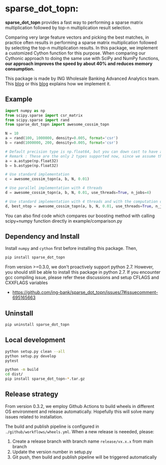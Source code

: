 # sparse\_dot\_topn: 

**sparse\_dot\_topn** provides a fast way to performing a sparse matrix multiplication followed by top-n multiplication result selection.

Comparing very large feature vectors and picking the best matches, in practice often results in performing a sparse matrix multiplication followed by selecting the top-n multiplication results. In this package, we implement a customized Cython function for this purpose. When comparing our Cythonic approach to doing the same use with SciPy and NumPy functions, **our approach improves the speed by about 40% and reduces memory consumption.**

This package is made by ING Wholesale Banking Advanced Analytics team. This [blog](https://medium.com/@ingwbaa/https-medium-com-ingwbaa-boosting-selection-of-the-most-similar-entities-in-large-scale-datasets-450b3242e618) or this [blog](https://www.sun-analytics.nl/posts/2017-07-26-boosting-selection-of-most-similar-entities-in-large-scale-datasets/) explains how we implement it.

## Example
``` python
import numpy as np
from scipy.sparse import csr_matrix
from scipy.sparse import rand
from sparse_dot_topn import awesome_cossim_topn

N = 10
a = rand(100, 1000000, density=0.005, format='csr')
b = rand(1000000, 200, density=0.005, format='csr')

# Default precision type is np.float64, but you can down cast to have a small memory footprint and faster execution
# Remark : These are the only 2 types supported now, since we assume that float16 will be difficult to implement and will be slower, because C doesn't support a 16-bit float type on most PCs
a = a.astype(np.float32)
b = b.astype(np.float32)

# Use standard implementation
c = awesome_cossim_topn(a, b, N, 0.01)

# Use parallel implementation with 4 threads
d = awesome_cossim_topn(a, b, N, 0.01, use_threads=True, n_jobs=4)

# Use standard implementation with 4 threads and with the computation of best_ntop: the value of ntop needed to capture all results above lower_bound
d, best_ntop = awesome_cossim_topn(a, b, N, 0.01, use_threads=True, n_jobs=4, return_best_ntop=True)
```

You can also find code which compares our boosting method with calling scipy+numpy function directly in example/comparison.py

## Dependency and Install
Install `numpy` and `cython` first before installing this package. Then,
``` sh
pip install sparse_dot_topn
```

From version >=0.3.0, we don't proactively support python 2.7. However, you should still be able to install this package in python 2.7.
If you encounter gcc compiling issue, please refer these discussions and setup CFLAGS and CXXFLAGS variables
- https://github.com/ing-bank/sparse_dot_topn/issues/7#issuecomment-695165663

## Uninstall
``` sh
pip uninstall sparse_dot_topn
```


## Local development

``` sh
python setup.py clean --all
python setup.py develop
pytest
```


``` sh
python -m build
cd dist/
pip install sparse_dot_topn-*.tar.gz
```

## Release strategy
From version 0.3.2, we employ Github Actions to build wheels in different OS environment and release automatically. Hopefully this will solve many issues related to installation.

The build and publish pipeline is configured in `./github/workflows/wheels.yml`. When a new release is neeeded, please:
1. Create a release branch with branch name `release/vx.x.x` from main branch
2. Update the version number in setup.py
3. Git push, then build and publish pipeline will be triggered automatically
